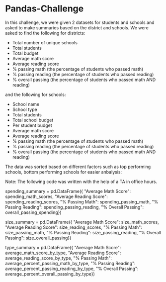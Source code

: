 # Pandas-Challenge

In this challenge, we were given 2 datasets for students and schools and asked to make summaries based on the district and schools. We were asked to find the following for districts: 
- Total number of unique schools
- Total students
- Total budget
- Average math score
- Average reading score
- % passing math (the percentage of students who passed math)
- % passing reading (the percentage of students who passed reading)
- % overall passing (the percentage of students who passed math AND reading)

and the following for schools: 
- School name
- School type
- Total students
- Total school budget
- Per student budget
- Average math score
- Average reading score
- % passing math (the percentage of students who passed math)
- % passing reading (the percentage of students who passed reading)
- % overall passing (the percentage of students who passed math AND reading)

The data was sorted based on different factors such as top performing schools, bottom performing schools for easier anbalysis: 

Note: 
The following code was written with the help of a TA in office hours. 

spending_summary = pd.DataFrame({
        "Average Math Score": spending_math_scores,
        "Average Reading Score": spending_reading_scores,
        "% Passing Math": spending_passing_math,
        "% Passing Reading": spending_passing_reading,
        "% Overall Passing": overall_passing_spending})      

size_summary = pd.DataFrame({
        "Average Math Score": size_math_scores,
        "Average Reading Score": size_reading_scores,
        "% Passing Math": size_passing_math,
        "% Passing Reading": size_passing_reading,
        "% Overall Passing": size_overall_passing})    

type_summary = pd.DataFrame({
        "Average Math Score": average_math_score_by_type,
        "Average Reading Score": average_reading_score_by_type,
        "% Passing Math": average_percent_passing_math_by_type,
        "% Passing Reading": average_percent_passing_reading_by_type,
        "% Overall Passing": average_percent_overall_passing_by_type})      
